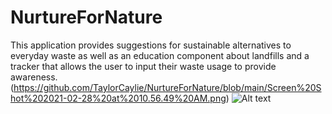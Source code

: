 # NurtureForNature
This application provides suggestions for sustainable alternatives to everyday waste as well as an education component about landfills and a tracker that allows the user to input their waste usage to provide awareness. 
(https://github.com/TaylorCaylie/NurtureForNature/blob/main/Screen%20Shot%202021-02-28%20at%2010.56.49%20AM.png)
![Alt text]((https://github.com/TaylorCaylie/NurtureForNature/blob/main/Screen%20Shot%202021-02-28%20at%2010.56.49%20AM.png)?raw=true "Output")
